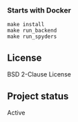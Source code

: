 ### Starts with Docker
```
make install
make run_backend
make run_spyders
```

## License
BSD 2-Clause License

## Project status
Active
